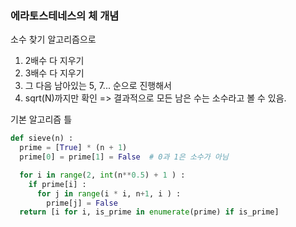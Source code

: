 ### 에라토스테네스의 체 개념

소수 찾기 알고리즘으로
1. 2배수 다 지우기
2. 3배수 다 지우기
3. 그 다음 남아있는 5, 7... 순으로 진행해서
4. sqrt(N)까지만 확인
=> 결과적으로 모든 남은 수는 소수라고 볼 수 있음.


기본 알고리즘 틀
```python
def sieve(n) :
  prime = [True] * (n + 1)
  prime[0] = prime[1] = False  # 0과 1은 소수가 아님

  for i in range(2, int(n**0.5) + 1 ) :
    if prime[i] :
      for j in range(i * i, n+1, i ) :
        prime[j] = False
  return [i for i, is_prime in enumerate(prime) if is_prime]
```
